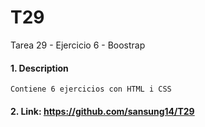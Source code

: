 # T29
Tarea 29 - Ejercicio 6 - Boostrap

#### 1. Description
```
Contiene 6 ejercicios con HTML i CSS
```

#### 2. Link: https://github.com/sansung14/T29
